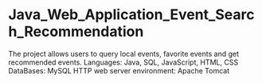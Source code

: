 # Java_Web_Application_Event_Search_Recommendation
The project allows users to query local events, favorite events and get recommended events.
Languages: Java, SQL, JavaScript, HTML, CSS
DataBases: MySQL
HTTP web server environment: Apache Tomcat

